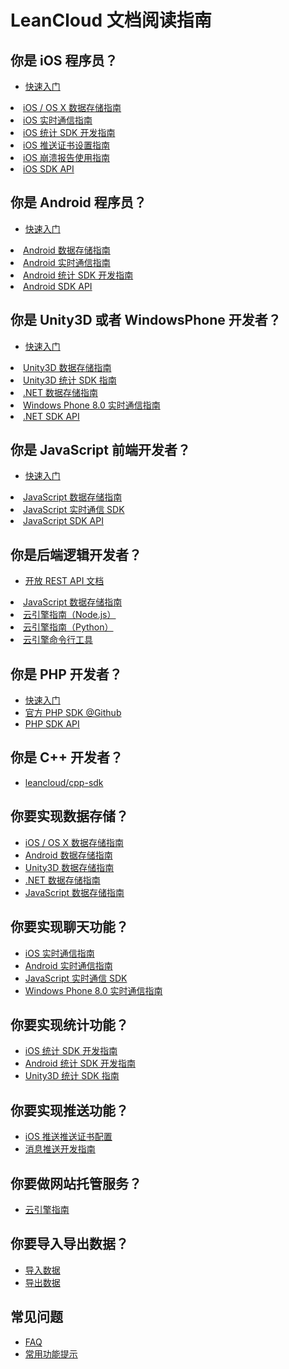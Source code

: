 # LeanCloud 文档阅读指南

## 你是 iOS 程序员？

* [快速入门](/start.html)
<li><a href="leanstorage_guide-ios.html">iOS / OS X 数据存储指南</a></li>
<li><a href="realtime_guide-ios.html">iOS 实时通信指南</a></li>
<li><a href="ios_statistics.html">iOS 统计 SDK 开发指南</a></li>
<li><a href="ios_push_cert.html">iOS 推送证书设置指南</a></li>
<li><a href="ios_crashreporting_guide.html">iOS 崩溃报告使用指南</a></li>
<li><a href="/api-docs/iOS/index.html" target="_blank">iOS SDK API</a></li>

## 你是 Android 程序员？

* [快速入门](/start.html)
<li><a href="android_guide.html">Android 数据存储指南</a></li>
<li><a href="realtime_guide-android.html">Android 实时通信指南</a></li>
<li><a href="android_statistics.html">Android 统计 SDK 开发指南</a></li>
<li><a href="/api-docs/android/index.html" target="_blank">Android SDK API</a></li>

## 你是 Unity3D 或者 WindowsPhone 开发者？

* [快速入门](/start.html)
<li><a href="unity_guide.html">Unity3D 数据存储指南</a></li>
<li><a href="unity_statistics.html">Unity3D 统计 SDK 指南</a></li>
<li><a href="dotnet_guide.html">.NET 数据存储指南</a></li>
<li><a href="realtime_guide-dotnet.html">Windows Phone 8.0 实时通信指南</a></li>
<li><a href="/api-docs/wp/Help/index.html">.NET SDK API</a>

## 你是 JavaScript 前端开发者？

* [快速入门](/start.html)
<li><a href="js_guide.html">JavaScript 数据存储指南</a></li>
<li><a href="https://github.com/leancloud/realtime-messaging-jssdk">JavaScript 实时通信 SDK</a></li>
<li><a href="/api-docs/javascript/index.html" target="_blank">JavaScript SDK API</a></li>

## 你是后端逻辑开发者？

* [开放 REST API 文档](./rest_api.html)
<li><a href="js_guide.html">JavaScript 数据存储指南</a></li>
<li><a href="leanengine_guide-node.html">云引擎指南（Node.js）</a></li>
<li><a href="leanengine_guide-python.html">云引擎指南（Python）</a></li>
<li><a href="leanengine_cli.html">云引擎命令行工具</a></li>

## 你是 PHP 开发者？

* [快速入门](/start.html)
* [官方 PHP SDK @Github](https://github.com/leancloud/php-sdk)
* [PHP SDK API](/api-docs/php/)

## 你是 C++ 开发者？

* [leancloud/cpp-sdk](https://github.com/leancloud/cpp-sdk)

## 你要实现数据存储？

<ul>
<li><a href="leanstorage_guide-ios.html">iOS / OS X 数据存储指南</a></li>
<li><a href="android_guide.html">Android 数据存储指南</a></li>
<li><a href="unity_guide.html">Unity3D 数据存储指南</a></li>
<li><a href="dotnet_guide.html">.NET 数据存储指南</a></li>
<li><a href="js_guide.html">JavaScript 数据存储指南</a></li>
</ul>

## 你要实现聊天功能？

<ul>
<li><a href="realtime_guide-ios.html">iOS 实时通信指南</a></li>
<li><a href="realtime_guide-android.html">Android 实时通信指南</a></li>
<li><a href="https://github.com/leancloud/realtime-messaging-jssdk">JavaScript 实时通信 SDK</a></li>
<li><a href="realtime_guide-dotnet.html">Windows Phone 8.0 实时通信指南</a></li>
</ul>

## 你要实现统计功能？

<ul>
<li><a href="ios_statistics.html">iOS 统计 SDK 开发指南</a></li>
<li><a href="android_statistics.html">Android 统计 SDK 开发指南</a></li>
<li><a href="unity_statistics.html">Unity3D 统计 SDK 指南</a></li>
</ul>

## 你要实现推送功能？

<ul>
<li><a href="ios_push_cert.html">iOS 推送推送证书配置</a></li>
 <li><a href="push_guide.html">消息推送开发指南</a></li>
 </ul>


## 你要做网站托管服务？

<ul>
<li><a href="leanengine_guide-cloudcode.html#网站托管">云引擎指南</a></li>
 </ul>
 
## 你要导入导出数据？

<ul>
<li><a href="./dashboard_guide.html#本地数据导入_LeanCloud">导入数据</a></li>
<li><a href="./dashboard_guide.html#云端数据导出到本地">导出数据</a></li>
 </ul>

## 常见问题

* [FAQ](./faq.html)
* [常用功能提示](./tool_tips.html)
